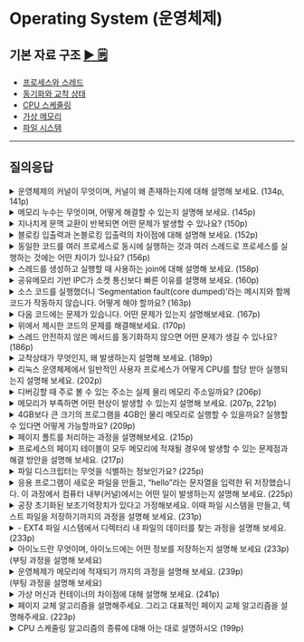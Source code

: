 # Operating System (운영체제)

## 기본 자료 구조 [▶︎ 🗒](basic.md)

- [프로세스와 스레드](./basic.md#프로세스와-스레드)
- [동기화와 교착 상태](./basic.md#동기화와-교착-상태)
- [CPU 스케줄링](./basic.md#CPU-스케줄링)
- [가상 메모리](./basic.md#가상-메모리)
- [파일 시스템](./basic.md#파일-시스템)

---

## 질의응답

<details>
<summary>운영체제의 커널이 무엇이며, 커널이 왜 존재하는지에 대해 설명해 보세요. (134p, 141p)</summary>
<p>
- 정답 : 커널은 운영체제의 핵심 부분으로, 컴퓨터 하드웨어와 응용 프로그램 간의 중재자 역할을 합니다. 커널은 프로세스와 스레드가 올바르게 실행되도록 돕고, 이들이 CPU, 메모리, 보조기억장치 등의 하드웨어를 공정하게 할당받아 실행되도록 합니다. 또 커널은 이중 모드를 운영해 사용자 응용 프로그램이 안전하고 효율적으로 시스템 자원을 사용할 수 있도록 합니다.

- 신우 : 메모리에서 운영체제가 상주해있는 부분을 커널이라고 하며, 사용자가 실행하는 응용 프로그램을 대신하여 컴퓨터의 자원 관리 및 할당, 프로세스 및 스레드를 관리하기 위해 존재합니다.
</p>
</details>

<details>
<summary>메모리 누수는 무엇이며, 어떻게 해결할 수 있는지 설명해 보세요. (145p)</summary>
<p>
- 정답 : 메모리 누수는 프로그램이 할당받은 메모리를 해제하지 않아 메모리가 지속적으로 점유되는 현상을 말합니다. 메모리 누수 문제를 해결하기 위해서는 메모리를 사용한 후 명시적으로 해제하거나 프로그래밍 언어의 가비지 컬렉션을 활용해 정리해야 합니다.

- 신우 : 프로그램이 필요하지 않은 메모리를 계속 점유하는 현상으로, 메모리의 힙 영역에서 메모리 공간을 반환하지 않을 경우 발생합니다. 이는 사용되지 않는 힙 메모리를 해제하는 가비지 컬렉션으로 정리할 수 있습니다.
</p>
</details>

<details>
<summary>지나치게 문맥 교환이 반복되면 어떤 문제가 발생할 수 있나요? (150p)</summary>
<p>
- 정답 : 빈번한 문맥 교환은 실제 작업보다 문맥 저장과 복구에 CPU 시간을 사용하게 되므로 효율성을 떨어뜨립니다. 또한 캐시 메모리의 데이터를 반복적으로 무효화하게 되므로 캐시미스율이 증가하고, 캐시 미스와 문맥 교환 오버헤드로 인한 전체 시스템의 처리 속도가 저하될 수 있습니다.

- 신우 : 지나치게 문맥 교환이 반복될 경우 캐시미스가 발생할 확률이 늘어나 비효율적이게 됩니다.
</p>
</details>

<details>
<summary>블로킹 입출력과 논블로킹 입출력의 차이점에 대해 설명해 보세요. (152p)</summary>
<p>
- 정답 : 블로킹 입출력과 논블로킹 입출력의 차이는 프로세스가 입출력 작업을 수행할 때 대기하는지 여부에 있습니다. 블로킹 입출력에서 프로세스가 입출력 작업을 시작하면 해당 작업이 완료될 때까지 대기하는 반면, 논블로킹 입출력에서는 프로세스가 입출력 작업을 시작한 후, 작업이 완료되기를 기다리지 않고 곧바로 다음 명령을 수행합니다.

- 신우 : 블로킹 입출력의 경우 시스템 콜이 발생하면 시스템 콜의 입출력 작업이 완료되기 전 까지 대기하게 되지만, 논 블로킹 입출력의 경우는 시스템 콜이 발생할 경우 해당 시스템 콜이 정상적으로 송신이 된 것을 확인한 직후 해당 입출력 작업의 실행 결과를 기다리지 않고 다음 명령을 수행합니다.
</p>
</details>

<details>
<summary>동일한 코드를 여러 프로세스로 동시에 실행하는 것과 여러 스레드로 프로세스를 실행하는 것에는 어떤 차이가 있나요? (156p) </summary>
<p>
- 정답 : 차이점은 자원 공유 여부에 있습니다. 동일한 코드를 여러 프로세스에서 동시에 실행하는 경우, 기본적으로 각 프로세스는 독립적으로 실행되며 메모리, 파일 등의 자원을 공유하지 않습니다. 반면, 여러 스레드로 프로세스를 실행하는 경우, 동일한 프로세스 내에서 실행되며 자원을 공유합니다. 따라서 스레드 간에는 통신과 협력이 쉽지만, 한 스레드의 문제가 전체 프로세스에 영향을 줄 수 있습니다. 반면, 프로세스는 스레드와 달리 서로 독립적이기 때문에 한 프로세스의 문제가 다른 프로세스에 미치는 영향이 적습니다.

- 신우 : 여러 프로세스를 동시에 실행하는 것은 멀티프로세스로, 서로의 자원을 공유하지 않는 방면, 여러 스레드로 프로세스를 실행하는 경우에는 서로 자원을 공유한다는 차이점이 있습니다.
</p>
</details>

<details>
<summary>스레드를 생성하고 실행할 때 사용하는 join에 대해 설명해 보세요. (158p)</summary>
<p>
- 정답 : join은 생성된 스레드의 실행이 완료될 때까지 기다리게 하는 메서드를 말합니다. 생성된 스레드의 실행이 종료되기도 전에 해당 스레드를 생성한 스레드가 종료되거나 다음 작업을 수행하는 것을 방지할 수 있습니다.

- 신우 : 스레드를 생성한 주체가, 생성/실행된 스레드가 종료될 때까지 대기해야 함을 의미합니다.
</p>
</details>

<details>
<summary>공유메모리 기반 IPC가 소켓 통신보다 빠른 이유를 설명해 보세요. (160p)</summary>
<p>
- 정답 : 공유 메모리는 동일한 메모리 공간에 직접 접근하여 데이터를 주고받고, 마치 자신의 메모리 공간을 읽고 쓰는 것처럼 IPC가 이루어지기 때문에 빠릅니다. 이에 반해 소켓 통신은 주고받는 데이터가 커널을 통하므로 추가적인 오버헤드가 발생할 수 있어, 공유 메모리 기반 IPC보다 다소 느릴 수 있습니다.

- 신우 : 공유 메모리 기반 IPC의 경우 프로세스들이 각자의 메모리 영역을 쓰고 읽는 것 뿐이기 때문에, 커널을 통해 데이터를 송수신하는 소켓 통신보다 빠릅니다.
</p>
</details>

<details>
<summary>소스 코드를 실행했더니 ‘Segmentation fault(core dumped)’라는 메시지와 함께 코드가 작동하지 않습니다. 어떻게 해야 할까요? (163p)</summary>
<p>
- 정답 : 생성된 코어 덤프 파일에 비정상 종료 당시의 메모리 상태나 비정상 종료 원인을 유추할 정보가 명시되어 있을 것입니다. 이 코어 덤프 파일을 분석하여 문제의 원인을 파악해야 합니다. 가령 코어 덤프 파일에 스택 트레이스가 포함되어 있을 경우, 문제가 발생한 순간 함수 호출 관계로 문제 발생 시점을 진단할 수 있습니다.

- 신우 : 코어 덤프는 프로그램이 비정상적으로 종료되는 경우 생성되는 파일입니다. 특정 시점에서 작업하던 메모리 상태가 기록되어 있으므로, 해당 파일을 가지고 디버깅을 하면 문제의 원인을 찾을 수 있습니다.
</p>
</details>


<details>
<summary>다음 코드에는 문제가 있습니다. 어떤 문제가 있는지 설명해보세요. (167p)</summary>

```C++
#include <stdio.h>
#include <pthread.h>

int shared_data = 0;	// 공유 데이터

void* increment(void* arg) {
	int i;
	for (i = 0; i < 100000; i++){
		shared_data++;	// 공유 데이터 증가
	}
	return NULL;
}

void* decrement(void* arg){
	int i;
	for (i = 0; i < 100000; i++){
		shared_data--;	// 공유 데이터 감소
	}
	return NULL;
}

int main(){
	pthread_t thread1, thread2;

	pthread_create(%thread1, NULL, increment, NULL);
	pthread_create(%thread2, NULL, decrement, NULL);

	pthread_join(thread1, NULL);
	pthread_join(thread2, NULL);

	printf("Final value of shared_data: %d\n", shared_data);

	return 0
}
```

<p>
- 정답 : 공유데이터인 'shared_data'가 두 스레드에서 동시에 수정되는 과정에서 발생할 수 있는 레이스 컨디션 문제가 있습니다. 'shared_data++'와 'shared_data--'라는 임계 구역에서의 연산이 하나씩만 수행되지 않기 때문에 데이터의 일관성이 보장되지 않을 수 있습니다.
</p>
</details>


<details>
<summary>위에서 제시한 코드의 문제를 해결해보세요. (170p)</summary>
<p>
- 정답 : 문제를 해결하려면 mutex 등을 활용해 공유 자원에 대한 접근을 동기화해야 합니다. 다음과 같은 코드를 추가하면 임계구역을 보호할 수 있습니다.</p>

```C++
#include <stdio.h>
#include <pthread.h>

int shared_data = 0;  // 공유 데이터
pthread_mutex_t mutex;  // 뮤텍스 변수 선언

void* increment(void* arg) {
    int i;
    for (i = 0; i < 100000; i++) {
        pthread_mutex_lock(&mutex);  // 뮤텍스 잠금
        shared_data++;  // 공유 데이터 증가
        pthread_mutex_unlock(&mutex);  // 뮤텍스 해제
    }
    return NULL;
}

void* decrement(void* arg) {
    int i;
    for (i = 0; i < 100000; i++) {
        pthread_mutex_lock(&mutex);  // 뮤텍스 잠금
        shared_data--;  // 공유 데이터 감소
        pthread_mutex_unlock(&mutex);  // 뮤텍스 해제
    }
    return NULL;
}

int main() {
    pthread_t thread1, thread2;

    pthread_mutex_init(&mutex, NULL);  // 뮤텍스 초기화

    pthread_create(&thread1, NULL, increment, NULL);
    pthread_create(&thread2, NULL, decrement, NULL);

    pthread_join(thread1, NULL);
    pthread_join(thread2, NULL);

    printf("Final value of shared_data: %d\n", shared_data);

    pthread_mutex_destroy(&mutex);  // 뮤텍스 제거
    return 0;
}
```

</details>

<details>
<summary>스레드 안전하지 않은 메서드를 동기화하지 않으면 어떤 문제가 생길 수 있나요? (186p)</summary>
<p>
- 정답 : 여러 스레드가 동시에 실행될 경우 레이스 컨디션이 발생하여 데이터의 일관성이 깨질 수 있습니다. 따라서, 추가적인 동기화 도구를 사용하거나, 스레드 안전한 메서드를 사용해야 합니다.
</p>
</details>

<details>
<summary>교착상태가 무엇인지, 왜 발생하는지 설명해 보세요. (189p)</summary>
<p>
- 정답 : 교착 상태는 2개 이상의 프로세스가 서로 상대방의 자원을 기다리며 무한정 대기하는 상황을 말합니다. 이는 네가지 조건이 충족될 때 발생할 수 있습니다. 첫째, 자원이 상호 배제되어 한번에 프로세스만 사용할 수 있는 경우, 둘째, 이미 자원을 점유한 프로세스가 다른 자원을 기다리는 경우, 셋째, 자원이 비선점되어 다른 프로세스가 강제로 자원을 빼앗지 못하는 경우, 넷째, 프록세스들이 원형으로 자원을 대기하는 경우입니다. 이러한 조건들이 동시에 충족될 때 교착상태가 발생할 수 있습니다.
</p>
</details>

<details>
<summary>리눅스 운영체제에서 일반적인 사용자 프로세스가 어떻게 CPU를 할당 받아 실행되는지 설명해 보세요. (202p)</summary>
<p>
- 정답 : 리눅스에서 일반적인 사용자 프로세스는 CFS 스케줄러에 의해 스케줄링 됩니다. CFS 스케줄러는 각 프로세스에 CPU의 시간을 공평하게 배분하는 것을 목표로 합니다. 기본적으로 각 프로세스의 가상실행시간인 vruntime을 유지하며, vruntime이 가장 작은 프로세스부터 스케줄링합니다. 프로세스의 vruntime은 실제 실행시간에 프로세스의 우선순위에 따른 가중치를 고려하여 계산되며, 우선순위가 높을 수록 vruntime의 증가가 느려지기 때문에 우선순위가 높은 프로세스는 더 자주 cpu를 할당받게 됩니다.
</p>
</details>

<details>
<summary>디버깅할 때 주로 볼 수 있는 주소는 실제 물리 메모리 주소일까요? (206p)</summary>
<p>
- 정답 : 디버깅할 떄 주로 볼 수 있는 주소는 실제 메모리의 물리 주소가 아니라 논리 주소(가상 메모리 주소)입니다. 프로세스를 실행하는 CPU나 메모리에 적재된 프로세스 입장에서 메모리 내에 물리 주소를 모두 알기는 어렵기 때문에 프로세스마다 부여되는 논리 주소(가상 주소)를 활용합니다. 따라서 디버깅할 때의 메모리 주소는 프로세스의 가상 주소 공간 내에서의 주소에 해당합니다. 이 가상 주소(논리 주소)는 CPU와 메모리 사이에 위치하는 MMU에 의해 물리 주소로 변환됩니다.
</p>
</details>

<details>
<summary>메모리가 부족하면 어떤 현상이 발생할 수 있는지 설명해 보세요. (207p, 221p)</summary>
<p>
- 정답 : 메모리가 부족하면 운영체제는 부족한 메모리를 보완하기 위해 디스크에 메모리 페이지를 저장하고, 필요할 때 다시 불러오는 과정인 스와핑을 사용하게 됩니다. 이 작업이 과도하게 이루어질 경우 스래싱이라는 현상을 초래하며, 시스템이 지속적으로 디스크 I/O에만 몰두하게 되어 실질적인 작업 처리가 거의 이루어지지 않게 됩니다.
</p>
</details>

<details>
<summary>4GB보다 큰 크기의 프로그램을 4GB인 물리 메모리로 실행할 수 있을까요? 실행할 수 있다면 어떻게 가능할까요? (209p)</summary>
<p>
- 정답 : 가상 메모리 기술을 통해 가능합니다. 운영체제는 프로세스가 필요한 메모리 공간을 가상 주소로 할당하고, 실제 물리 메모리에는 필요한 부분만 적재합니다. 필요하지 않은 부분은 디스크의 스왑 영역에 저장하고, 필요할 때 다시 물리 메모리에 적재할 수 있습니다. 이러한 기술을 가상 메모리 기술이라고 하며, 이를 통해 물리 메모리보다 큰 프로세스를 실행할 수 있습니다.
</p>
</details>

<details>
<summary>페이지 폴트를 처리하는 과정을 설명해보세요. (215p)</summary>
<p>
- 정답 : CPU의 페이지 폴트 처리과정은 1. CPU가 기존의 작업내역을 백업하고, 2. 페이지 폴트 처리 루틴을 실행합니다. 페이지 처리 루틴은 메모리로 원하는 페이지를 가져와 유효 비트를 1로 변경해주는 작업을 말합니다. 3. 이렇게 페이지 폴트를 처리하면 CPU가 해당 페이지에 접근할 수 있게 됩니다.
</p>
</details>

<details>
<summary>프로세스의 페이지 테이블이 모두 메모리에 적재될 경우에 발생할 수 있는 문제점과 해결 방안을 설명해 보세요. (217p)</summary>
<p>
- 정답 : 크게 두 가지 문제 상황이 발생할 수 있습니다. 먼저, 메모리 접근 횟수가 많아져 성능이 저하됩니다. 페이지 테이블 접근과 실제 데이터 접근으로 인해 메모리 접근이 두 배로 늘어나기 때문입니다. 
또, 페이지 테이블이 차지하는 메모리 용량이 커져 비효율적입니다. 이는 TLB를 사용해 페이지 테이블의 일부를 캐싱하거나, 계층적 페이징 기법을 사용해 페이지 테이블을 나누어 관리함으로써 메모리 접근 횟수와 메모리 사용량을 줄일 수 있습니다.
</p>
</details>

<details>
<summary>파일 디스크립터는 무엇을 식별하는 정보인가요? (225p)</summary>
<p>
- 정답 : 파일 디스크립터는 운영체제에서 파일을 식별하기 위한 저수준 정보입니다. 리눅스를 비롯한 여러 운영체제에서는 입출력장치, IPC(파이프,소켓) 등도 일종의 파일로 간주해 파일 디스크립터로 식별하고 다룰 수 있습니다. 또한 파일 디스크립터는 파일뿐만 아니라 표준 입력(0), 표준 출력(1), 표준 에러(2)와 같은 입출력 스트림도 식별할 수 있습니다.
</p>
</details>

<details>
<summary>응용 프로그램이 새로운 파일을 만들고, “hello”라는 문자열을 입력한 뒤 저장했습니다. 이 과정에서 컴퓨터 내부(커널)에서는 어떤 일이 발생하는지 설명해 보세요. (225p)</summary>
<p>
- 정답 : 먼저, 응용프로그램이 open() 시스템 콜을 통해 운영체제에 파일을 생성하도록 요청합니다. 이때 CPU가 사용자 모드에서 커널 모드로 전환되어 운영체제가 커널 공간에서 파일 생성코드를 실행하고, 파일 시스템에 접근해 새로운 파일을 생성합니다. 파일이 생성되면 응용 프로그램은 write() 시스템 콜을 사용하여 생성한 파일에 'hello' 문자열을 씁니다. 이 과정에서도 CPU는 커널 모드로 전환되어 실행됩니다. 문자열이 성공적으로 쓰이면 close() 시스템 콜을 호출하여 파일을 닫습니다. 작업이 완료되면 사용자 모드로 전환됩니다.
</p>
</details>

<details>
<summary>공장 초기화된 보조기억장치가 있다고 가정해보세요. 이때 파일 시스템을 만들고, 텍스트 파일을 저장하기까지의 과정을 설명해 보세요. (231p)</summary>
<p>
- 정답 : 파티션을 생성하고 포매팅하여 파일 시스템을 만듭니다. 파일 시스템을 마운트 한 뒤, 파일 탐색기나 터미널을 통해 텍스트 파일을 생성하고 저장하면 됩니다.
</p>
</details>

<details>
<summary>- EXT4 파일 시스템에서 디렉터리 내 파일의 데이터를 찾는 과정을 설명해 보세요. (233p)</summary>
<p>
- 정답 : 파일이 속한 디렉터리에서 파일 이름에 해당하는 디렉터리 엔트리를 찾고, 해당 파일의 아이노드 번호를 얻습니다. 이렇게 얻은 아이노드 번호를 이용하여 아이노드 테이블에서 해당 아이노드를 찾습니다. 아이노드는 파일의 속성과 데이터가 저장된 위치를 포함하고 있으므로 아이노드를 통해 실제 파일 데이터가 저장된 위치에 접근할 수 있습니다.
</p>
</details>

<details>
<summary>아이노드란 무엇이며, 아이노드에는 어떤 정보를 저장하는지 설명해 보세요 (233p)<br>
(부팅 과정을 설명해 보세요)</summary>
<p>
- 정답 : 아이노드는 파일이 저장된 위치와 속성을 비롯해, 사실상(파일의 이름을 제외한) 파일의 모든 것이 담겨있는 색인 블록입니다.
</p>
</details>

<details>
<summary>운영체제가  메모리에 적재되기 까지의 과정을 설명해 보세요. (239p)<br>
(부팅 과정을 설명해 보세요)</summary>
<p>
- 정답 : 컴퓨터 전원이 켜지면 CPU는 ROM에 저장된 BIOS를 실행합니다. BIOS는 하드웨어를 검사하는 POST 수행 후, 하드디스크의 MBR을 읽어 부트 로더를 로드합니다. 부트 로더가 커널의 위치를 찾아 RAM에 적재함으로써 커널이 메모리에 로드됩니다.
</p>
</details>

<details>
<summary>가상 머신과 컨테이너의 차이점에 대해 설명해 보세요. (241p)</summary>
<p>
- 정답 : 가상머신은 하이퍼바이저를 통해 물리 하드웨어 위에서 여러 운영체제를 독립저긍로 실행합니다. 각 가상 머신은 전체 운영체제와 가상 하드웨어를 포함하기 때문에 상대적으로 무겁습니다. 반면 컨테이너는 기본적으로 커널을 공유하고 실행하고자 하는 특정 애플리케이션만을 위한 격리성을 제공하기 때문에 상대적으로 가볍고 빠릅니다.
</p>
</details>

<details>
<summary>페이지 교체 알고리즘을 설명해주세요. 그리고 대표적인 페이지 교체 알고리즘을 설명해주세요. (223p)</summary>
<p>
- 정답 : 페이지 교체 알고리즘은 메모리에 적재된 페이지 일부를 스왑 아웃 할 때 보조기억장치로 내보낼 페이지를 선택하는 방법입니다. 페이지 교체 알고리즘의 목적은 페이지폴트 발생 빈도를 줄이는 것입니다.
- 대표적인 페이지 교체 알고리즘은 FIFO 페이지 교체 알고리즘, 최적 페이지 교체 알고리즘, LRU페이지 교체 알고리즘이 있습니다.
FIFO 교체 알고리즘은 메모리에 가장 먼저 적재된 페이지부터 스왑 아웃 하는 페이지 교체 알고리즘입니다. 구현은 간단하지만 초기부터 사용하던 페이지를 스왑 아웃 할 우려가 있습니다.
최적 페이지 알고리즘은 앞으로 사용 빈도가 가장 낮은 페이지를 교체하는 알고리즘입니다. 앞으로 가장 적게 사용할 페이지를 스왑 아웃 하여 가장 낮은 페이지 폴트율을 보장하는 알고리즘이지만, 앞으로 가장 적게 사용할 페이지를 미리 예측하기 어렵기 때문에 실제 구현이 어려운 알고리즘입니다.
LRU 페이지 교체 알고리즘은 가장 적게 사용한 페이지를 교체하는 페이지 알고리즘입니다. 보편적으로 사용되는 페이지 교체 알고리즘의 원형이며 이를 기반으로 만들어진 다양한 파생 알고리즘이 있습니다.
</p>
</details>

<details>
<summary>CPU 스케줄링 알고리즘의 종류에 대해 아는 대로 설명하시오 (199p)</summary>

- 정답 : 전통적인 CPU 스케줄링 알고리즘의 종류로는 총 7가지가 있습니다.   
1. 선입 선처리 스케줄링 : 단순히 준비 큐에 삽임된 순서대로 먼저 CPU를 요청한 프로세스부터 CPU를 할당하는 스케줄링 방식으로 먼저 삽입된 프로세스의 오랜 실행 시간으로 나중에 삽입된 프로세스의 실행이 지연되는 "호위 효과" 문제가 발생할 수 있습니다.   
2. 최단 작업 우선 스케줄링(SJF) : cpu를 이용하는 길이가 가장 짧은 프로세스부터 실행하는 스케줄링 방식, 기본적으로 비선점형으로 분류되나, 선점형으로 구현될 수도 있다.
3. 라운드 로빈 스케줄링(RR) : 선입 선처리 스케줄링에 타임 슬라이스라는 개념이 더해진 스케줄링 방식, 프로세스가 지정된 타임 슬라이스만큼 실행되면 완료되지 않았더라도 중도에 큐 맨 뒤로 삽입됨.
4. 최소 잔여 시간 스케줄링(SRT) : 프로세스가 정해진 타임 슬라이스만큼 CPU를 이용하되, 남아 있는 작업시간이 가장 적은 프로세스를 다음으로 CPU를 이용할 프로세스로 선택.
5. 우선순위 스케줄링 : 프로세스에 우선순위를 부여해 가장 높은 우선순위를 가진 프로세스부터 실행하는 스케줄링 방식, 우선순위가 낮은 프로세스가 계속해서 실행이 연기되는 "아사"현상이 발생할 수 있으며 이를 방지하기 위한 기법으로는 오래 대기한 프로세스의 우선순위를 높이는 "에이징"이 있다.
6. 다단계 큐 스케줄링 : 우선순위 스케줄링의 발전된 형태로 우선순위별로 여러 개의 준비 큐를 사용하는 방식, 프로세스들이 큐 사이를 이동할 수 없기 때문에 이 방식 또한 "아사" 현상이 발생할 수 있다.
7. 다단계 피드백 큐 스케줄링 : 다단계 큐 스케줄링과 유사하지만 프로세스들이 큐 사이를 이동할 수 있다는 차이점이 있다, 다단계 피드백 큐 스케줄링에 새롭게 진입하는 프로세스는 먼저 가장 높은 우선순위 큐에 삽입되고 타임 슬라이스	동안 실행된다. 해당 큐에서 실행이 완료되지 않은 프로세스는 다음 우선순위 큐에 삽입된다, 결국 오래 CPU를 사용해야 하는 프로세스의 우선순위가 점차 낮아지게 되는 방식이다.

</details>



